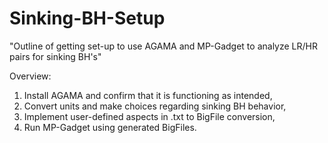 # Sinking-BH-Setup

"Outline of getting set-up to use AGAMA and MP-Gadget to analyze LR/HR pairs for sinking BH's"

Overview:
1. Install AGAMA and confirm that it is functioning as intended,
2. Convert units and make choices regarding sinking BH behavior,
3. Implement user-defined aspects in .txt to BigFile conversion,
4. Run MP-Gadget using generated BigFiles.
